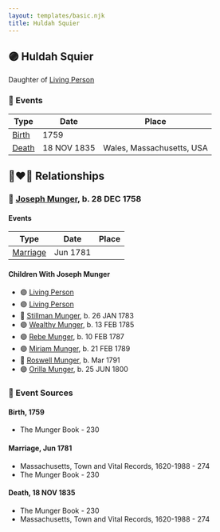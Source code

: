 ```yaml
---
layout: templates/basic.njk
title: Huldah Squier
---
```

## 🟣 Huldah Squier

Daughter of [Living Person](/people/3/35783343)

### 📆 Events

Type | Date | Place
------ | ------ | ------
[Birth](#event-event-3) | 1759 |
[Death](#event-event-4) | 18 NOV 1835 | Wales, Massachusetts, USA

## 👩‍❤️‍👨 Relationships

### 🔵 [Joseph Munger](/people/4/48832802), b. 28 DEC 1758

#### Events

Type | Date | Place
------ | ------ | ------
[Marriage](#event-family-0-event-0) | Jun 1781 |
#### Children With Joseph Munger
* 🟣 [Living Person](/people/9/92752548)
* 🟣 [Living Person](/people/5/57250648)
* 🔵 [Stillman Munger](/people/5/55728126), b. 26 JAN 1783
* 🟣 [Wealthy Munger](/people/3/31830663), b. 13 FEB 1785
* 🟣 [Rebe Munger](/people/3/39304822), b. 10 FEB 1787
* 🟣 [Miriam Munger](/people/1/13266841), b. 21 FEB 1789
* 🔵 [Roswell Munger](/people/2/21686617), b. Mar 1791
* 🟣 [Orilla Munger](/people/6/60133360), b. 25 JUN 1800
### 📰 Event Sources

#### <a id="event-event-3"></a> Birth, 1759
* The Munger Book  - 230

#### <a id="event-family-0-event-0"></a> Marriage, Jun 1781
* Massachusetts, Town and Vital Records, 1620-1988  - 274
* The Munger Book  - 230
#### <a id="event-event-4"></a> Death, 18 NOV 1835
* The Munger Book  - 230
* Massachusetts, Town and Vital Records, 1620-1988  - 274
